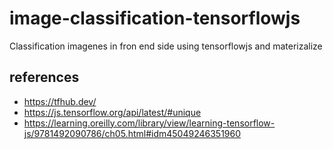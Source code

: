 # image-classification-tensorflowjs

Classification imagenes in fron end side using tensorflowjs and materizalize

## references

- https://tfhub.dev/
- https://js.tensorflow.org/api/latest/#unique
- https://learning.oreilly.com/library/view/learning-tensorflow-js/9781492090786/ch05.html#idm45049246351960